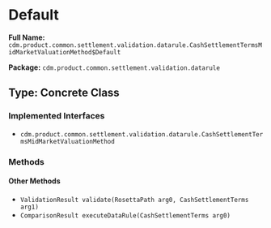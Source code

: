 # Default

**Full Name:** `cdm.product.common.settlement.validation.datarule.CashSettlementTermsMidMarketValuationMethod$Default`

**Package:** `cdm.product.common.settlement.validation.datarule`

## Type: Concrete Class

### Implemented Interfaces

- `cdm.product.common.settlement.validation.datarule.CashSettlementTermsMidMarketValuationMethod`

### Methods

#### Other Methods

- `ValidationResult validate(RosettaPath arg0, CashSettlementTerms arg1)`
- `ComparisonResult executeDataRule(CashSettlementTerms arg0)`


